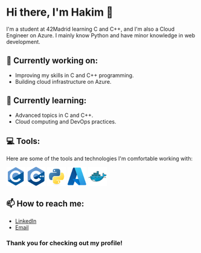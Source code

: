 # Hi there, I'm Hakim 👋
I'm a student at 42Madrid learning C and C++, and I'm also a Cloud Engineer on Azure. I mainly know Python and have minor knowledge in web development.

## 🔭 Currently working on:

-   Improving my skills in C and C++ programming.
-   Building cloud infrastructure on Azure.
## 🌱 Currently learning:

-   Advanced topics in C and C++.
-   Cloud computing and DevOps practices.

## 💻 Tools:

Here are some of the tools and technologies I'm comfortable working with:

<p > <img src="https://raw.githubusercontent.com/devicons/devicon/master/icons/c/c-original.svg" alt="C" height="50" /> <img src="https://raw.githubusercontent.com/devicons/devicon/master/icons/cplusplus/cplusplus-original.svg" alt="C++" height="50" /> <img src="https://raw.githubusercontent.com/devicons/devicon/master/icons/python/python-original.svg" alt="Python" height="50" /> <img src="https://raw.githubusercontent.com/devicons/devicon/master/icons/azure/azure-original.svg" alt="Azure" height="50" /> <img src="https://raw.githubusercontent.com/devicons/devicon/master/icons/docker/docker-original.svg" alt="Docker" height="50" /> </p>

## 📫 How to reach me:

-   [LinkedIn](https://www.linkedin.com/in/hakim-ahmed-212090257/)
-   [Email](mailto:ahmedh90111@gmail.com)

### Thank you for checking out my profile!
